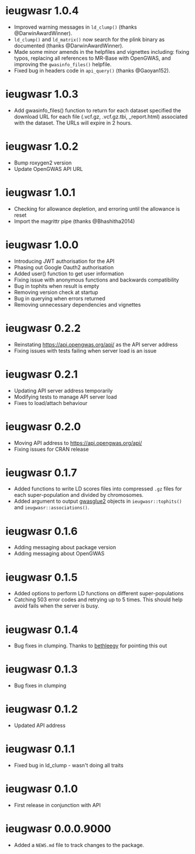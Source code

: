 # ieugwasr 1.0.4

* Improved warning messages in `ld_clump()` (thanks @DarwinAwardWinner).
* `ld_clump()` and `ld_matrix()` now search for the plink binary as documented (thanks @DarwinAwardWinner). 
* Made some minor amends in the helpfiles and vignettes including: fixing typos, replacing all references to MR-Base with OpenGWAS, and improving the `gwasinfo_files()` helpfile.
* Fixed bug in headers code in `api_query()` (thanks @Gaoyan152).

# ieugwasr 1.0.3

* Add gwasinfo_files() function to return for each dataset specified the download URL for each file (.vcf.gz, .vcf.gz.tbi, _report.html) associated with the dataset. The URLs will expire in 2 hours.

# ieugwasr 1.0.2

* Bump roxygen2 version
* Update OpenGWAS API URL

# ieugwasr 1.0.1

* Checking for allowance depletion, and erroring until the allowance is reset
* Import the magrittr pipe (thanks @Bhashitha2014)

# ieugwasr 1.0.0
* Introducing JWT authorisation for the API
* Phasing out Google Oauth2 authorisation
* Added user() function to get user information
* Fixing issue with anonymous functions and backwards compatibility
* Bug in tophits when result is empty
* Removing version check at startup
* Bug in querying when errors returned
* Removing unnecessary dependencies and vignettes

# ieugwasr 0.2.2
* Reinstating https://api.opengwas.org/api/ as the API server address
* Fixing issues with tests failing when server load is an issue

# ieugwasr 0.2.1
* Updating API server address temporarily
* Modifying tests to manage API server load
* Fixes to load/attach behaviour

# ieugwasr 0.2.0
* Moving API address to https://api.opengwas.org/api/
* Fixing issues for CRAN release

# ieugwasr 0.1.7
* Added functions to write LD scores files into compressed `.gz` files for each super-population and divided by chromosomes.
* Added argument to output [gwasglue2](https://mrcieu.github.io/gwasglue2/) objects in `ieugwasr::tophits()` and `ieugwasr::associations()`.

# ieugwasr 0.1.6
* Adding messaging about package version
* Adding messaging about OpenGWAS
# ieugwasr 0.1.5

* Added options to perform LD functions on different super-populations
* Catching 503 error codes and retrying up to 5 times. This should help avoid fails when the server is busy.

# ieugwasr 0.1.4

* Bug fixes in clumping. Thanks to [bethleegy](https://github.com/bethleegy) for pointing this out

# ieugwasr 0.1.3

* Bug fixes in clumping

# ieugwasr 0.1.2

* Updated API address

# ieugwasr 0.1.1

* Fixed bug in ld_clump - wasn't doing all traits

# ieugwasr 0.1.0

* First release in conjunction with API

# ieugwasr 0.0.0.9000

* Added a `NEWS.md` file to track changes to the package.
